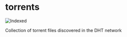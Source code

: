 torrents 
========
![Indexed](https://img.shields.io/badge/indexed-22256-blue)

Collection of torrent files discovered in the DHT network
